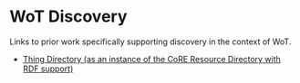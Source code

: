 # WoT Discovery
Links to prior work specifically supporting discovery in the context of WoT.

 * [Thing Directory (as an instance of the CoRE Resource Directory with RDF support)](prior-work/tdir.pdf)
